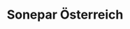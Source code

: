 ---
title: "Sonepar Österreich"
url: /klagenfurt-am-woerthersee/sonepar-oesterreich/
shop: Elektronik
---